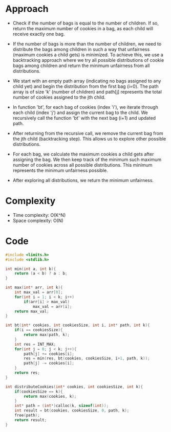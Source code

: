 # Approach
- Check if the number of bags is equal to the number of children. If so, return the maximum number of cookies in a bag, as each child will receive exactly one bag.

- If the number of bags is more than the number of children, we need to distribute the bags among children in such a way that unfairness (maximum cookies a child gets) is minimized. To achieve this, we use a backtracking approach where we try all possible distributions of cookie bags among children and return the minimum unfairness from all distributions.

- We start with an empty path array (indicating no bags assigned to any child yet) and begin the distribution from the first bag (i=0). The path array is of size 'k' (number of children) and path[j] represents the total number of cookies assigned to the jth child.

- In function 'bt', for each bag of cookies (index 'i'), we iterate through each child (index 'j') and assign the current bag to the child. We recursively call the function 'bt' with the next bag (i+1) and updated path.

- After returning from the recursive call, we remove the current bag from the jth child (backtracking step). This allows us to explore other possible distributions.

- For each bag, we calculate the maximum cookies a child gets after assigning the bag. We then keep track of the minimum such maximum number of cookies across all possible distributions. This minimum represents the minimum unfairness possible.

- After exploring all distributions, we return the minimum unfairness.

# Complexity
- Time complexity: O(K^N)
- Space complexity: O(N) 

# Code
```c
#include <limits.h>
#include <stdlib.h>

int min(int a, int b){
    return (a < b) ? a : b;
}

int max(int* arr, int k){
    int max_val = arr[0];
    for(int i = 1; i < k; i++)
        if(arr[i] > max_val)
            max_val = arr[i];
    return max_val;
}

int bt(int* cookies, int cookiesSize, int i, int* path, int k){
    if(i == cookiesSize){
        return max(path, k);
    }
    int res = INT_MAX;
    for(int j = 0; j < k; j++){
        path[j] += cookies[i];
        res = min(res, bt(cookies, cookiesSize, i+1, path, k));
        path[j] -= cookies[i];
    }
    return res;
}

int distributeCookies(int* cookies, int cookiesSize, int k){
    if(cookiesSize == k){
        return max(cookies, k);
    }
    int* path = (int*)calloc(k, sizeof(int));
    int result = bt(cookies, cookiesSize, 0, path, k);
    free(path);
    return result;
}

```
